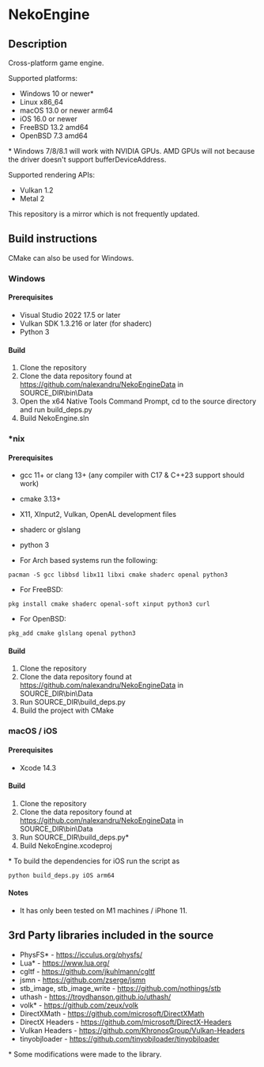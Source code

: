 # NekoEngine

## Description

Cross-platform game engine.

Supported platforms:
* Windows 10 or newer*
* Linux x86_64
* macOS 13.0 or newer arm64
* iOS 16.0 or newer
* FreeBSD 13.2 amd64
* OpenBSD 7.3 amd64

\* Windows 7/8/8.1 will work with NVIDIA GPUs. AMD GPUs will not because the driver doesn't support bufferDeviceAddress.

Supported rendering APIs:
* Vulkan 1.2
* Metal 2

This repository is a mirror which is not frequently updated.

## Build instructions

CMake can also be used for Windows.

### Windows

#### Prerequisites
* Visual Studio 2022 17.5 or later
* Vulkan SDK 1.3.216 or later (for shaderc)
* Python 3

#### Build
1. Clone the repository
2. Clone the data repository found at https://github.com/nalexandru/NekoEngineData in SOURCE_DIR\bin\Data
3. Open the x64 Native Tools Command Prompt, cd to the source directory and run build_deps.py
3. Build NekoEngine.sln

### *nix

#### Prerequisites
* gcc 11+ or clang 13+ (any compiler with C17 & C++23 support should work)
* cmake 3.13+
* X11, XInput2, Vulkan, OpenAL development files
* shaderc or glslang
* python 3

* For Arch based systems run the following:
```
pacman -S gcc libbsd libx11 libxi cmake shaderc openal python3
```
* For FreeBSD:
```
pkg install cmake shaderc openal-soft xinput python3 curl
```
* For OpenBSD:
```
pkg_add cmake glslang openal python3
```

#### Build
1. Clone the repository
2. Clone the data repository found at https://github.com/nalexandru/NekoEngineData in SOURCE_DIR\bin\Data
3. Run SOURCE_DIR\build_deps.py
4. Build the project with CMake

### macOS / iOS

#### Prerequisites
* Xcode 14.3

#### Build
1. Clone the repository
2. Clone the data repository found at https://github.com/nalexandru/NekoEngineData in SOURCE_DIR\bin\Data
3. Run SOURCE_DIR\build_deps.py*
4. Build NekoEngine.xcodeproj

\* To build the dependencies for iOS run the script as
```
python build_deps.py iOS arm64
```

#### Notes
* It has only been tested on M1 machines / iPhone 11.

## 3rd Party libraries included in the source

* PhysFS* - https://icculus.org/physfs/
* Lua* - https://www.lua.org/
* cgltf - https://github.com/jkuhlmann/cgltf
* jsmn - https://github.com/zserge/jsmn
* stb_image, stb_image_write - https://github.com/nothings/stb
* uthash - https://troydhanson.github.io/uthash/
* volk* - https://github.com/zeux/volk
* DirectXMath - https://github.com/microsoft/DirectXMath
* DirectX Headers - https://github.com/microsoft/DirectX-Headers
* Vulkan Headers - https://github.com/KhronosGroup/Vulkan-Headers
* tinyobjloader - https://github.com/tinyobjloader/tinyobjloader

\* Some modifications were made to the library.
